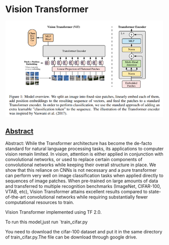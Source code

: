 # Vision Transformer

<img src="./vit.png" width="500px"></img>



## [Abstract](https://openreview.net/forum?id=YicbFdNTTy)
Abstract: While the Transformer architecture has become the de-facto standard for natural language processing tasks, its applications to computer vision remain limited. In vision, attention is either applied in conjunction with convolutional networks, or used to replace certain components of convolutional networks while keeping their overall structure in place. We show that this reliance on CNNs is not necessary and a pure transformer can perform very well on image classification tasks when applied directly to sequences of image patches. When pre-trained on large amounts of data and transferred to multiple recognition benchmarks (ImageNet, CIFAR-100, VTAB, etc), Vision Transformer attains excellent results compared to state-of-the-art convolutional networks while requiring substantially fewer computational resources to train.



Vision Transformer implemented using TF 2.0.

To run this model,just run `train_cifar.py

You need to download the cifar-100 dataset and put it in the same directory of train_cifar.py.The file can be download through google drive.
